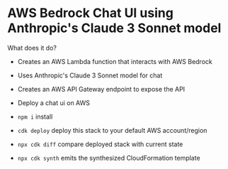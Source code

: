 # AWS Bedrock Chat UI using Anthropic's Claude 3 Sonnet model

What does it do?

- Creates an AWS Lambda function that interacts with AWS Bedrock

- Uses Anthropic's Claude 3 Sonnet model for chat

- Creates an AWS API Gateway endpoint to expose the API

- Deploy a chat ui on AWS

- `npm i` install
- `cdk deploy` deploy this stack to your default AWS account/region
- `npx cdk diff` compare deployed stack with current state
- `npx cdk synth` emits the synthesized CloudFormation template
